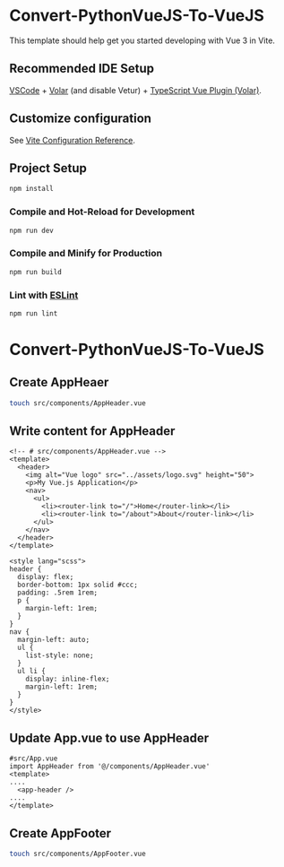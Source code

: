 # Convert-PythonVueJS-To-VueJS

This template should help get you started developing with Vue 3 in Vite.

## Recommended IDE Setup

[VSCode](https://code.visualstudio.com/) + [Volar](https://marketplace.visualstudio.com/items?itemName=Vue.volar) (and disable Vetur) + [TypeScript Vue Plugin (Volar)](https://marketplace.visualstudio.com/items?itemName=Vue.vscode-typescript-vue-plugin).

## Customize configuration

See [Vite Configuration Reference](https://vitejs.dev/config/).

## Project Setup

```sh
npm install
```

### Compile and Hot-Reload for Development

```sh
npm run dev
```

### Compile and Minify for Production

```sh
npm run build
```

### Lint with [ESLint](https://eslint.org/)

```sh
npm run lint
```
# Convert-PythonVueJS-To-VueJS

## Create AppHeaer
```sh
touch src/components/AppHeader.vue
```
## Write content for AppHeader
```
<!-- # src/components/AppHeader.vue -->
<template>
  <header>
    <img alt="Vue logo" src="../assets/logo.svg" height="50">
    <p>My Vue.js Application</p>
    <nav>
      <ul>
        <li><router-link to="/">Home</router-link></li>
        <li><router-link to="/about">About</router-link></li>
      </ul>
    </nav>
  </header>
</template>

<style lang="scss">
header {
  display: flex;
  border-bottom: 1px solid #ccc;
  padding: .5rem 1rem;
  p {
    margin-left: 1rem;
  }
}
nav {
  margin-left: auto;
  ul {
    list-style: none;
  }
  ul li {
    display: inline-flex;
    margin-left: 1rem;
  }
}
</style>
```
## Update App.vue to use AppHeader
```
#src/App.vue
import AppHeader from '@/components/AppHeader.vue'
<template>
....
  <app-header />
....
</template>
```
## Create AppFooter
```sh
touch src/components/AppFooter.vue
```

